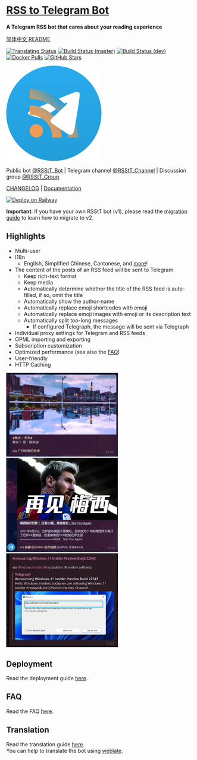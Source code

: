 # [RSS to Telegram Bot](https://t.me/RSStT_Bot)

**A Telegram RSS bot that cares about your reading experience**

[简体中文 README](README.zh.md)

[![Translating Status](https://hosted.weblate.org/widgets/rss-to-telegram-bot/-/glossary/svg-badge.svg)](https://hosted.weblate.org/engage/rss-to-telegram-bot/)
[![Build Status (master)](https://img.shields.io/github/workflow/status/Rongronggg9/RSS-to-Telegram-Bot/Publish%20Docker%20image/master?label=build%20%28master%29)](https://github.com/Rongronggg9/RSS-to-Telegram-Bot/actions/workflows/publish-docker-image.yml?query=branch%3Amaster)
[![Build Status (dev)](https://img.shields.io/github/workflow/status/Rongronggg9/RSS-to-Telegram-Bot/Publish%20Docker%20image/dev?label=build%20%28dev%29)](https://github.com/Rongronggg9/RSS-to-Telegram-Bot/actions/workflows/publish-docker-image.yml?query=branch%3Adev)
[![Docker Pulls](https://img.shields.io/docker/pulls/rongronggg9/rss-to-telegram)](https://hub.docker.com/r/rongronggg9/rss-to-telegram)
[![GitHub Stars](https://img.shields.io/github/stars/Rongronggg9/Rss-to-Telegram-Bot?style=social)](https://github.com/Rongronggg9/RSS-to-Telegram-Bot/stargazers)

<a href="https://t.me/RSStT_Bot"><img src="docs/resources/RSStT_icon.svg" width = "256" height = "256" alt="RSStT_icon"/><a/>

Public bot [@RSStT_Bot](https://t.me/RSStT_Bot) | Telegram channel [@RSStT_Channel](https://t.me/RSStT_Channel) | Discussion group [@RSStT_Group](https://t.me/RSStT_Group)

[CHANGELOG](docs/CHANGELOG.md) | [Documentation](docs/README.md)

[![Deploy on Railway](https://railway.app/button.svg)](docs/deployment-guide.md#option-2-railwayapp)

**Important**: If you have your own RSStT bot (v1), please read the [migration guide](docs/migration-guide-v2.md) to learn how to migrate to v2.

## Highlights

- Multi-user
- I18n
    - English, Simplified Chinese, Cantonese, and [more](docs/translation-guide.md)!
- The content of the posts of an RSS feed will be sent to Telegram
    - Keep rich-text format
    - Keep media
    - Automatically determine whether the title of the RSS feed is auto-filled, if so, omit the title
    - Automatically show the author-name
    - Automatically replace emoji shortcodes with emoji
    - Automatically replace emoji images with emoji or its description text
    - Automatically split too-long messages
        - If configured Telegraph, the message will be sent via Telegraph
- Individual proxy settings for Telegram and RSS feeds
- OPML importing and exporting
- Subscription customization
- Optimized performance (see also the [FAQ](docs/FAQ.md#q-how-is-the-performance-of-the-bot-it-appears-to-have-a-slight-memory-leak-problem))
- User-friendly
- HTTP Caching

<img src="docs/resources/example1.png" width = "300" alt=""/><img src="docs/resources/example3.png" width = "300" alt=""/><img src="docs/resources/example4.png" width = "300" alt=""/>

## Deployment

Read the deployment guide [here](docs/deployment-guide.md).

## FAQ

Read the FAQ [here](docs/FAQ.md).

## Translation

Read the translation guide [here](docs/translation-guide.md).  
You can help to translate the bot using [weblate](https://hosted.weblate.org/projects/rss-to-telegram-bot/).

<a href="https://hosted.weblate.org/engage/rss-to-telegram-bot/"><img src="https://hosted.weblate.org/widgets/rss-to-telegram-bot/-/glossary/open-graph.png" width = "500" alt="" /></a>
